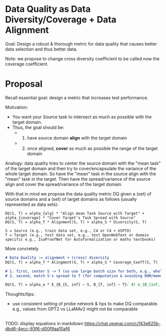 # Data Quality as Data Diversity/Coverage + Data Alignment

Goal: Design a robust & thorough metric for data quality that causes better data selection and thus better data.

Note: we propose to change cross diversity coefficient to be called now the coverage coefficient. 

# Proposal
Recall essential goal: design a metric that increases test performance. 

Motivation:
- You want your Source task to intersect as much as possible with the target domain.
- Thus, the goal should be:
  - 1. have source domain **align** with the target domain
  - 2. once aligned, **cover** as much as possible the range of the target domain

Analogy: data quality tries to center the source domain with the "mean task" of the target domain and then try to cover/encapsulate the variance of the whole target domain.
So have the "mean" task in the source align with the "mean" task in the target.
Then have the spread/variance of the source align and cover the spread/variance of the target domain.

With that in mind we propose the data quality metric DQ given a (set) of source domains and a (set) of target domains as follows (usually represented as data sets):
```
DQ(S, T) = alpha_{alg} * "Align mean Task Source with Target" + alpha_{coverage} * "Cover Target's Task Spread with Source"
DQ(S, T) = alpha_T * Alignment(S, T) + alpha_S * Diversity(S, T)

S = Source (e.g., train data set, e.g., C4 or C4 + USPTO)
T = Target (e.g., test data set, e.g., test OpenWebText or domain specific e.g., IsaProofNet for Autoformalization or maths textbooks)
```
More concretely
```markdown
# Data Quality := alignment + (cross) diversity
DQ(S, T) = alpha_T * Alingment(S, T) + alpha_S * Coverage_Coeff(S, T)

# 1. first, center S -> T (so use large batch size for both, e.g., whole data set or 1024, 2028)
# 2. second, match S's spread to T (for computation & avoiding OOM/memory issues use smaller batch size, seq length e.g., 512 as in beyond scale)

DQ(S, T) = alpha_a * E_{B_{S, inf} ~ S, B_{T, inf} ~ T}[ d( e_{B_{inf, S}}, e_{B_{inf, T} } ) ] + alpha_c * E_{B_{S, 512} ~ S, B_{T, 512} ~ T}[ 1 - d( e_{B_{512, S}}, e_{B_{512, S} } ) ]
```


Thoughts/tips:
- use consistent setting of probe network & hps to make DQ comparable. e.g., values from GPT2 vs LLaMAv2 might not be comparable

##

TODO: display equations in markdown https://chat.openai.com/c/f43e625b-dbd6-4ecc-93f6-d00f9aa10af6 
